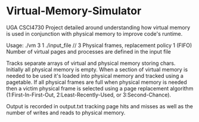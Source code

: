 # Virtual-Memory-Simulator

UGA CSCI4730 Project detailed around understanding how virtual memory is used in conjunction with physical memory to improve code's runtime. 

Usage: ./vm 3 1 ./input_file  // 3 Physical frames, replacement policy 1 (FIFO)
Number of virtual pages and processes are defined in the input file

Tracks separate arrays of virtual and physical memory storing chars. Initially all physical memory is empty. When a section of virtual memory is needed to be used it's loaded into physical memory and tracked using a pagetable. If all physical frames are full when physical memory is needed then a victim physical frame is selected using a page replacement algorithm (1:First-In-First-Out, 2:Least-Recently-Used, or 3:Second-Chance).

Output is recorded in output.txt tracking page hits and misses as well as the number of writes and reads to physical memory.
